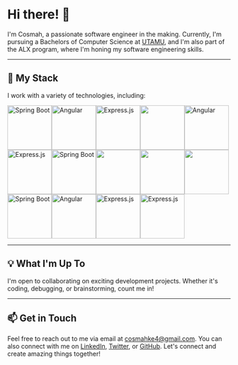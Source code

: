 # Hi there! 👋

I'm Cosmah, a passionate software engineer in the making. Currently, I'm pursuing a Bachelors of Computer Science at [UTAMU](https://www.utamu.ac.ug/), and I'm also part of the ALX program, where I'm honing my software engineering skills.

---

## 🚀 My Stack

I work with a variety of technologies, including:

<div style="display: flex; flex-wrap: wrap;">
  <img src="https://insource.io/images/posts/spring-boot.png" alt="Spring Boot" width="100" height="100">
  <img src="https://th.bing.com/th/id/OIP.u3mgmYMq4ofTd4lBtZtbxQHaD4?w=308&h=180&c=7&r=0&o=5&dpr=1.3&pid=1.7" alt="Angular" width="100" height="100">
  <img src="https://th.bing.com/th/id/OIP.XQky1N0XySaAZjWJMmAgXgHaED?w=278&h=180&c=7&r=0&o=5&dpr=1.3&pid=1.7" alt="Express.js" width="100" height="100">
  
  <img src="https://th.bing.com/th/id/OIP.Tf4BFI6846neirVSebC0vAHaEi?w=296&h=181&c=7&r=0&o=5&dpr=1.3&pid=1.7" width="100" height="100">
  <img src="https://th.bing.com/th/id/OIP.A68nTcvqRD1ZvVZDRtrDvwHaEK?w=324&h=182&c=7&r=0&o=5&dpr=1.3&pid=1.7" alt="Angular" width="100" height="100">
  <img src="https://th.bing.com/th/id/OIP.T64qcW7_VJGfXJSUc6QIKAHaCA?w=332&h=95&c=7&r=0&o=5&dpr=1.3&pid=1.7" alt="Express.js" width="100" height="100">
  
  <img src="https://th.bing.com/th/id/OIP.a0fX_sFdPhpd4IasHICPbQHaEX?w=320&h=189&c=7&r=0&o=5&dpr=1.3&pid=1.7" alt="Spring Boot" width="100" height="100">
  <img src="https://th.bing.com/th/id/OIP.Uc_BvbStlOCqStQorG4ajAHaHa?w=184&h=184&c=7&r=0&o=5&dpr=1.3&pid=1.7" width="100" height="100">
  <img src="https://th.bing.com/th/id/OIP.iudZ1yP32cFWVCR9VGxbrQHaHa?w=184&h=184&c=7&r=0&o=5&dpr=1.3&pid=1.7" width="100" height="100">
  <img src="https://th.bing.com/th/id/OIP.pkqphAig1t-PCsy4dkVrfAAAAA?w=299&h=176&c=7&r=0&o=5&dpr=1.3&pid=1.7" width="100" height="100">
  
  <img src="https://th.bing.com/th/id/OIP.tAvAD5lCtDJSjywplxd37QHaEo?w=280&h=180&c=7&r=0&o=5&dpr=1.3&pid=1.7" alt="Spring Boot" width="100" height="100">
  <img src="https://th.bing.com/th/id/OIP.EDJ9xoErBbZqK2tExVoJfAHaHY?w=188&h=187&c=7&r=0&o=5&dpr=1.3&pid=1.7" alt="Angular" width="100" height="100">
  <img src="https://th.bing.com/th/id/OIP.wmVr1W0nuF_M_OswcpjyjgHaEc?w=291&h=180&c=7&r=0&o=5&dpr=1.3&pid=1.7" alt="Express.js" width="100" height="100">
  <img src="https://th.bing.com/th/id/OIP.1FTXsvt-uonhdxSBksSGrgHaEK?w=330&h=186&c=7&r=0&o=5&dpr=1.3&pid=1.7" alt="Express.js" width="100" height="100">
  <!-- Add more images here -->
</div>

---

## 💡 What I'm Up To

I'm open to collaborating on exciting development projects. Whether it's coding, debugging, or brainstorming, count me in!

---

## 📫 Get in Touch

Feel free to reach out to me via email at cosmahke4@gmail.com. You can also connect with me on [LinkedIn](https://www.linkedin.com/in/yourprofile), [Twitter](https://twitter.com/yourhandle), or [GitHub](https://github.com/yourusername). Let's connect and create amazing things together!

<!---
cosmah/cosmah is a ✨ special ✨ repository because its `README.md` (this file) appears on your GitHub profile.
You can click the "Preview" link to see how I've customized my GitHub profile.
--->
